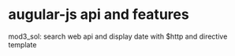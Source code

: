 # augular-js api and features

mod3_sol: search web api and display date with $http and directive template
